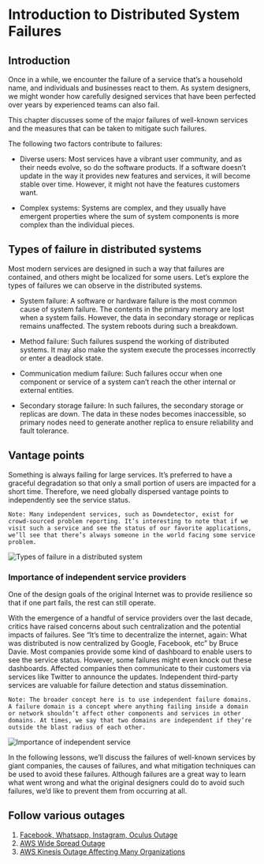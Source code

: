 # Introduction to Distributed System Failures
## Introduction
Once in a while, we encounter the failure of a service that’s a household name, and individuals and businesses react to them. As system designers, we might wonder how carefully designed services that have been perfected over years by experienced teams can also fail.

This chapter discusses some of the major failures of well-known services and the measures that can be taken to mitigate such failures.

The following two factors contribute to failures:

- Diverse users: Most services have a vibrant user community, and as their needs evolve, so do the software products. If a software doesn’t update in the way it provides new features and services, it will become stable over time. However, it might not have the features customers want.

- Complex systems: Systems are complex, and they usually have emergent properties where the sum of system components is more complex than the individual pieces.

## Types of failure in distributed systems
Most modern services are designed in such a way that failures are contained, and others might be localized for some users. Let’s explore the types of failures we can observe in the distributed systems.

- System failure: A software or hardware failure is the most common cause of system failure. The contents in the primary memory are lost when a system fails. However, the data in secondary storage or replicas remains unaffected. The system reboots during such a breakdown.

- Method failure: Such failures suspend the working of distributed systems. It may also make the system execute the processes incorrectly or enter a deadlock state.

- Communication medium failure: Such failures occur when one component or service of a system can’t reach the other internal or external entities.

- Secondary storage failure: In such failures, the secondary storage or replicas are down. The data in these nodes becomes inaccessible, so primary nodes need to generate another replica to ensure reliability and fault tolerance.

## Vantage points
Something is always failing for large services. It’s preferred to have a graceful degradation so that only a small portion of users are impacted for a short time. Therefore, we need globally dispersed vantage points to independently see the service status.
```
Note: Many independent services, such as Downdetector, exist for crowd-sourced problem reporting. It’s interesting to note that if we visit such a service and see the status of our favorite applications, we’ll see that there’s always someone in the world facing some service problem.
```

![Types of failure in a distributed system](./types.jpg)

### Importance of independent service providers
One of the design goals of the original Internet was to provide resilience so that if one part fails, the rest can still operate.

With the emergence of a handful of service providers over the last decade, critics have raised concerns about such centralization and the potential impacts of failures. See “It’s time to decentralize the internet, again: What was distributed is now centralized by Google, Facebook, etc” by Bruce Davie. Most companies provide some kind of dashboard to enable users to see the service status. However, some failures might even knock out these dashboards. Affected companies then communicate to their customers via services like Twitter to announce the updates. Independent third-party services are valuable for failure detection and status dissemination.
```
Note: The broader concept here is to use independent failure domains. A failure domain is a concept where anything failing inside a domain or network shouldn’t affect other components and services in other domains. At times, we say that two domains are independent if they’re outside the blast radius of each other.
```

![Importance of independent service](./independence.jpg)

In the following lessons, we’ll discuss the failures of well-known services by giant companies, the causes of failures, and what mitigation techniques can be used to avoid these failures. Although failures are a great way to learn what went wrong and what the original designers could do to avoid such failures, we’d like to prevent them from occurring at all.


## Follow various outages

1. [Facebook, Whatsapp, Instagram, Oculus Outage](../Facebook,%20WhatsApp,%20Instagram,%20Oculus%20Outage/)
2. [AWS Wide Spread Outage](../AWS%20Wide%20Spread%20Outage/)
3. [AWS Kinesis Outage Affecting Many Organizations](../AWS%20Kinesis%20Outage%20Affecting%20Many%20Organizations/)